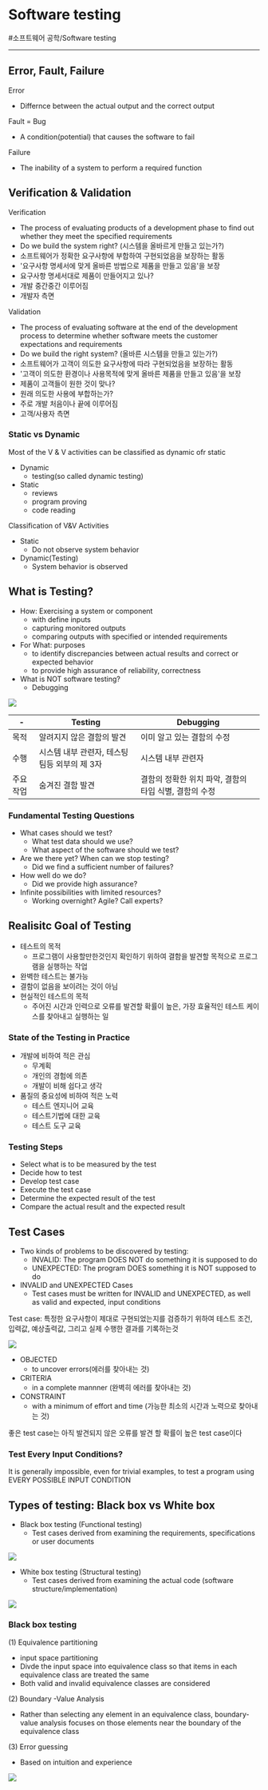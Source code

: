 # Software testing
#소프트웨어 공학/Software testing

---
## Error, Fault, Failure
Error
- Differnce between the actual output and the correct output

Fault = Bug
- A condition(potential) that causes the software to fail

Failure
- The inability of a system to perform a required function

## Verification & Validation
Verification
- The process of evaluating products of a development phase to find out whether they meet the specified requirements
- Do we build the system right? (시스템을 올바르게 만들고 있는가?)
- 소프트웨어가 정확한 요구사항에 부합하여 구현되었음을 보장하는 활동
- '요구사항 명세서에 맞게 올바른 방법으로 제품을 만들고 있음'을 보장
- 요구사항 명세서대로 제품이 만들어지고 있나?
- 개발 중간중간 이루어짐
- 개발자 측면

Validation
- The process of evaluating software at the end of the development process to determine whether software meets the customer expectations and requirements
- Do we build the right system? (올바른 시스템을 만들고 있는가?)
- 소프트웨어가 고객이 의도한 요구사항에 따라 구현되었음을 보장하는 활동
- '고객이 의도한 환경이나 사용목적에 맞게 올바른 제품을 만들고 있음'을 보장
- 제품이 고객들이 원한 것이 맞나?
- 원래 의도한 사용에 부합하는가?
- 주로 개발 처음이나 끝에 이루어짐
- 고객/사용자 측면

### Static vs Dynamic
Most of the V & V activities can be classified as dynamic ofr static
- Dynamic
    - testing(so called dynamic testing)
- Static
    - reviews
    - program proving
    - code reading

Classification of V&V Activities
- Static
    - Do not observe system behavior
- Dynamic(Testing)
    - System behavior is observed

## What is Testing?
- How: Exercising a system or component
    - with define inputs
    - capturing monitored outputs
    - comparing outputs with specified or intended requirements
- For What: purposes
    - to identify discrepancies between actual results and correct or expected behavior
    - to provide high assurance of reliability, correctness
- What is NOT software testing?
    - Debugging

![](./img/ST_1.PNG)

-|Testing|Debugging
---|---|---|
목적|알려지지 않은 결함의 발견|이미 알고 있는 결함의 수정
수행|시스템 내부 관련자, 테스팅 팀등 외부의 제 3자|시스템 내부 관련자
주요작업|숨겨진 결함 발견|결함의 정확한 위치 파악, 결함의 타입 식별, 결함의 수정

### Fundamental Testing Questions
- What cases should we test?
    - What test data should we use?
    - What aspect of the software should we test?
- Are we there yet? When can we stop testing?
    - Did we find a sufficient number of failures?
- How well do we do?
    - Did we provide high assurance?
- Infinite possibilities with limited resources?
    - Working overnight? Agile? Call experts?

## Realisitc Goal of Testing
- 테스트의 목적
    - 프로그램이 사용할만한것인지 확인하기 위하여 결함을 발견할 목적으로 프로그램을 실행하는 작업
- 완벽한 테스트는 불가능
- 결함이 없음을 보이려는 것이 아님
- 현실적인 테스트의 목적
    - 주어진 시간과 인력으로 오류를 발견할 확률이 높은, 가장 효율적인 테스트 케이스를 찾아내고 실행하는 일

### State of the Testing in Practice
- 개발에 비하여 적은 관심
    - 무계획
    - 개인의 경험에 의존
    - 개발이 비해 쉽다고 생각
- 품질의 중요성에 비하여 적은 노력
    - 테스트 엔지니어 교육
    - 테스트기법에 대한 교육
    - 테스트 도구 교육

### Testing Steps
- Select what is to be measured by the test
- Decide how to test
- Develop test case
- Execute the test case
- Determine the expected result of the test
- Compare the actual result and the expected result 

## Test Cases
- Two kinds of problems to be discovered by testing:
    - INVALID: The program DOES NOT do something it is supposed to do
    - UNEXPECTED: The program DOES something it is NOT supposed to do
- INVALID and UNEXPECTED Cases
    - Test cases must be written for INVALID and UNEXPECTED, as well as valid and expected, input conditions

Test case: 특정한 요구사항이 제대로 구현되었는지를 검증하기 위하여 테스트 조건, 입력값, 예상출력값, 그리고 실제 수행한 결과를 기록하는것

![](./img/ST_2.PNG)

- OBJECTED
    - to uncover errors(에러를 찾아내는 것)
- CRITERIA
    -  in a complete mannner (완벽히 에러를 찾아내는 것)
- CONSTRAINT
    - with a minimum of effort and time (가능한 최소의 시간과 노력으로 찾아내는 것)

좋은 test case는 아직 발견되지 않은 오류를 발견 할 확률이 높은 test case이다

### Test Every Input Conditions?
It is generally impossible, even for trivial examples, to test a program using EVERY POSSIBLE INPUT CONDITION

## Types of testing: Black box vs White box
- Black box testing (Functional testing)
    - Test cases derived from examining the requirements, specifications or user documents

![](./img/ST_3.PNG)

- White box testing (Structural testing)
    - Test cases derived from examining the actual code (software structure/implementation)

![](./img/ST_4.PNG)

### Black box testing
(1) Equivalence partitioning
- input space partitioning
- Divde the input space into equivalence class so that items in each equivalence class are treated the same
- Both valid and invalid equivalence classes are considered

(2) Boundary -Value Analysis
- Rather than selecting any element in an equivalence class, boundary-value analysis focuses on those elements near the boundary of the equivalence class

(3) Error guessing
- Based on intuition and experience

![](./img/ST_5.PNG)